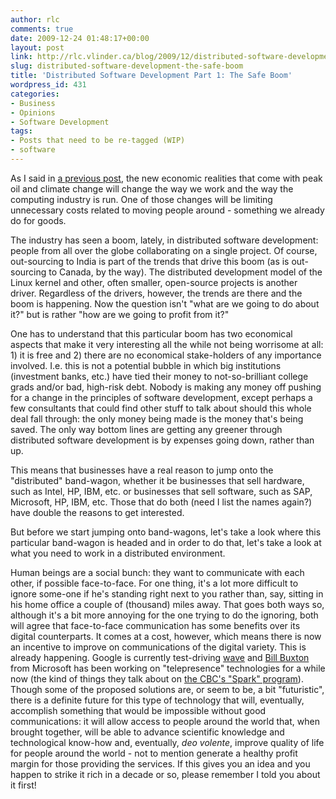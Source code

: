 ```yaml
---
author: rlc
comments: true
date: 2009-12-24 01:48:17+00:00
layout: post
link: http://rlc.vlinder.ca/blog/2009/12/distributed-software-development-the-safe-boom/
slug: distributed-software-development-the-safe-boom
title: 'Distributed Software Development Part 1: The Safe Boom'
wordpress_id: 431
categories:
- Business
- Opinions
- Software Development
tags:
- Posts that need to be re-tagged (WIP)
- software
---
```


As I said in [a previous post](http://landheer-cieslak.com/?p=422), the new economic realities that come with peak oil and climate change will change the way we work and the way the computing industry is run. One of those changes will be limiting unnecessary costs related to moving people around - something we already do for goods.
<!--more-->
The industry has seen a boom, lately, in distributed software development: people from all over the globe collaborating on a single project. Of course, out-sourcing to India is part of the trends that drive this boom (as is out-sourcing to Canada, by the way). The distributed development model of the Linux kernel and other, often smaller, open-source projects is another driver. Regardless of the drivers, however, the trends are there and the boom is happening. Now the question isn't "what are we going to do about it?" but is rather "how are we going to profit from it?"

One has to understand that this particular boom has two economical aspects that make it very interesting all the while not being worrisome at all: 1) it is free and 2) there are no economical stake-holders of any importance involved. I.e. this is not a potential bubble in which big institutions (investment banks, etc.) have tied their money to not-so-brilliant college grads and/or bad, high-risk debt. Nobody is making any money off pushing for a change in the principles of software development, except perhaps a few consultants that could find other stuff to talk about should this whole deal fall through: the only money being made is the money that's being saved. The only way bottom lines are getting any greener through distributed software development is by expenses going down, rather than up.

This means that businesses have a real reason to jump onto the "distributed" band-wagon, whether it be businesses that sell hardware, such as Intel, HP, IBM, etc. or businesses that sell software, such as SAP, Microsoft, HP, IBM, etc. Those that do both (need I list the names again?) have double the reasons to get interested.

But before we start jumping onto band-wagons, let's take a look where this particular band-wagon is headed and in order to do that, let's take a look at what you need to work in a distributed environment.

Human beings are a social bunch: they want to communicate with each other, if possible face-to-face. For one thing, it's a lot more difficult to ignore some-one if he's standing right next to you rather than, say, sitting in his home office a couple of (thousand) miles away. That goes both ways so, although it's a bit more annoying for the one trying to do the ignoring, both will agree that face-to-face communication has some benefits over its digital counterparts. It comes at a cost, however, which means there is now an incentive to improve on communications of the digital variety. This is already happening. Google is currently test-driving [wave](http://wave.google.com) and [Bill Buxton](http://www.billbuxton.com) from Microsoft has been working on "telepresence" technologies for a while now (the kind of things they talk about on [the CBC's "Spark" program](http://cbc.ca/spark)). Though some of the proposed solutions are, or seem to be, a bit "futuristic", there is a definite future for this type of technology that will, eventually, accomplish something that would be impossible without good communications: it will allow access to people around the world that, when brought together, will be able to advance scientific knowledge and technological know-how and, eventually, _deo volente_, improve quality of life for people around the world - not to mention generate a healthy profit margin for those providing the services. If this gives you an idea and you happen to strike it rich in a decade or so, please remember I told you about it first!
